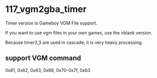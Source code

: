 # 117_vgm2gba_timer

Timer version is Gameboy VGM File support.

If you want to use vgm files in your own games, use the vblank version.

Because timer2,3 are used in cascade, it is very heavy processing.

## support VGM command

0x61, 0x62, 0x63, 0x66, 0x70-0x7f, 0xb3

